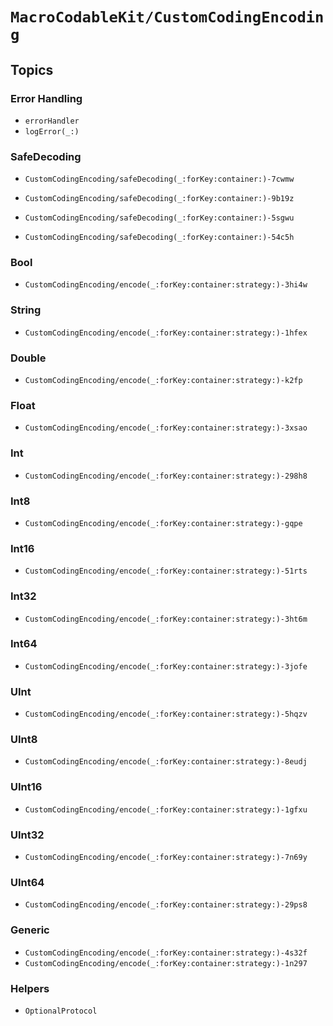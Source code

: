 #  ``MacroCodableKit/CustomCodingEncoding``

## Topics

### Error Handling

- ``errorHandler``
- ``logError(_:)``

### SafeDecoding

- ``CustomCodingEncoding/safeDecoding(_:forKey:container:)-7cwmw``
- ``CustomCodingEncoding/safeDecoding(_:forKey:container:)-9b19z``

- ``CustomCodingEncoding/safeDecoding(_:forKey:container:)-5sgwu``
- ``CustomCodingEncoding/safeDecoding(_:forKey:container:)-54c5h``

### Bool

- ``CustomCodingEncoding/encode(_:forKey:container:strategy:)-3hi4w``

### String

- ``CustomCodingEncoding/encode(_:forKey:container:strategy:)-1hfex``

### Double

- ``CustomCodingEncoding/encode(_:forKey:container:strategy:)-k2fp``

### Float

- ``CustomCodingEncoding/encode(_:forKey:container:strategy:)-3xsao``

### Int

- ``CustomCodingEncoding/encode(_:forKey:container:strategy:)-298h8``

### Int8

- ``CustomCodingEncoding/encode(_:forKey:container:strategy:)-gqpe``

### Int16

- ``CustomCodingEncoding/encode(_:forKey:container:strategy:)-51rts``

### Int32

- ``CustomCodingEncoding/encode(_:forKey:container:strategy:)-3ht6m``

### Int64

- ``CustomCodingEncoding/encode(_:forKey:container:strategy:)-3jofe``

### UInt

- ``CustomCodingEncoding/encode(_:forKey:container:strategy:)-5hqzv``

### UInt8

- ``CustomCodingEncoding/encode(_:forKey:container:strategy:)-8eudj``

### UInt16

- ``CustomCodingEncoding/encode(_:forKey:container:strategy:)-1gfxu``

### UInt32

- ``CustomCodingEncoding/encode(_:forKey:container:strategy:)-7n69y``

### UInt64

- ``CustomCodingEncoding/encode(_:forKey:container:strategy:)-29ps8``

### Generic

- ``CustomCodingEncoding/encode(_:forKey:container:strategy:)-4s32f``
- ``CustomCodingEncoding/encode(_:forKey:container:strategy:)-1n297``

### Helpers

- ``OptionalProtocol``
